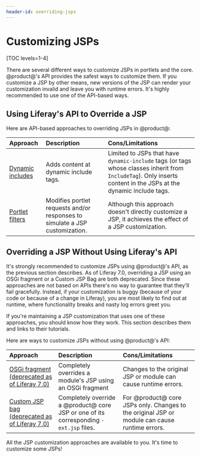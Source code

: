 ```yaml
---
header-id: overriding-jsps
---
```


# Customizing JSPs

[TOC levels=1-4]

There are several different ways to customize JSPs in portlets and the core.
@product@'s API provides the safest ways to customize them. If you customize a
JSP by other means, new versions of the JSP can render your customization
invalid and leave you with runtime errors. It's highly recommended to use one of
the API-based ways. 

## Using Liferay's API to Override a JSP

Here are API-based approaches to overriding JSPs in @product@:

 **Approach** | **Description** | **Cons/Limitations** |
 :----------- | :-------------- | :-------------- |
[Dynamic includes](/docs/7-0/tutorials/-/knowledge_base/t/jsp-overrides-using-dynamic-includes) | Adds content at dynamic include tags. | Limited to JSPs that have `dynamic-include` tags (or tags whose classes inherit from `IncludeTag`). Only inserts content in the JSPs at the dynamic include tags. |
[Portlet filters](/docs/7-0/tutorials/-/knowledge_base/t/jsp-overrides-using-portlet-filters) | Modifies portlet requests and/or responses to simulate a JSP customization. | Although this approach doesn't directly customize a JSP, it achieves the effect of a JSP customization. |

<!-- TODO - Include inlined content approach after getting more info. - Jim
Inlined content | Some @product@ JSPs include content from other JSPs that you can modify. This "inlines" the content from the other JSPs into specific places in the root JSP. | Limited to JSPs that inline other JSPs. |
-->

## Overriding a JSP Without Using Liferay's API

It's strongly recommended to customize JSPs using @product@'s API, as the
previous section describes. As of Liferay 7.0, overriding a JSP using an OSGi
fragment or a Custom JSP Bag are both deprecated. Since these approaches are not
based on APIs there's no way to guarantee that they'll fail gracefully. Instead,
if your customization is buggy (because of your code or because of a change in
Liferay), you are most likely to find out at runtime, where functionality breaks
and nasty log errors greet you.

If you're maintaining a JSP customization that uses one of these approaches, you
should know how they work. This section describes them and links to their
tutorials. 

Here are ways to customize JSPs without using @product@'s API:

 **Approach** | **Description** | **Cons/Limitations** |
 :----------- | :-------------- | :-------------- |
[OSGi fragment (deprecated as of Liferay 7.0)](/docs/7-0/tutorials/-/knowledge_base/t/overriding-a-modules-jsps) | Completely overrides a module's JSP using an OSGi fragment | Changes to the original JSP or module can cause runtime errors. |
[Custom JSP bag (deprecated as of Liferay 7.0)](/docs/7-0/tutorials/-/knowledge_base/t/overriding-core-jsps) | Completely override a @product@ core JSP or one of its corresponding `-ext.jsp` files. | For @product@ core JSPs only. Changes to the original JSP or module can cause runtime errors. |

All the JSP customization approaches are available to you. It's time to
customize some JSPs!
